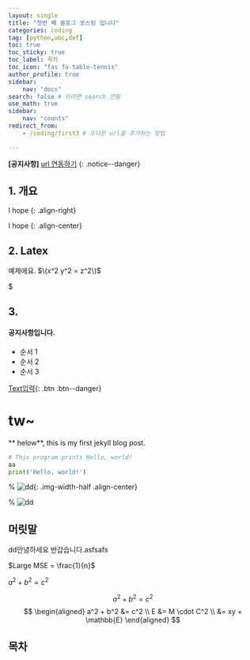 ```yaml
---
layout: single
title: "첫번 째 블로그 포스팅 입니다"
categories: coding
tag: [python,abc,def]
toc: true
toc_sticky: true
toc_label: 목차
toc_icon: "fas fa-table-tennis"
author_profile: true
sidebar: 
    nav: "docs"
search: false # 이러면 search 안됨
use_math: true
sidebar:
    nav: "counts"
redirect_from:
    - /coding/first3 # 또다른 url을 추가하는 방법

---
```


**[공지사항]** [url 연동하기](https://corecodet.github.io/)
{: .notice--danger}

## 1. 개요
I hope
{: .align-right}

I hope
{: .align-center}

## 2. Latex
예제에요.  $\(x^2 y^2 = z^2\)$

$

## 3. 
<div class="notice--success">
<h4>공지사항입니다.</h4>
<ul>
    <li> 순서 1 </li>
    <li> 순서 2 </li>
    <li> 순서 3 </li>
</ul>
</div>

[Text입력](https://google.com){: .btn .btn--danger}


# tw~

** helow**, this is my first jekyll blog post.


```python
# This program prints Hello, world!
aa
print('Hello, world!')
```

% ![dd]({{site.url}}/images/2023-09-26-first/dd.png){: .img-width-half .align-center}


% ![dd]({{site.url}}/images/2023-09-26-first/dd.png)



## 머릿말

dd안녕하세요 반갑습니다.asfsafs

$Large MSE = \frac{1}{n}$ 

$a^2 + b^2 = c^2$

$$ a^2 + b^2 = c^2 $$
$$
\begin{aligned} 
a^2 + b^2 &= c^2 \\ 
E &= M \cdot C^2 \\ 
&= xy + \mathbb{E} 
\end{aligned}
$$


## 목차

<!-- - 목차![ssimg](../images/2023-09-26-first/wrtFileImageView.jpg)1d
- 목차2
- ![wrtFileImageView-1726296175648-4](../images/2023-09-26-first/wrtFileImageView-1726296175648-4.jpg)
- ![ssimg](../images/2023-09-26-first/ssimg.png)
- 10



lk![wrtFileImageView](../images/2023-09-26-first/wrtFileImageView-1726299285005-13.jpg) -->

